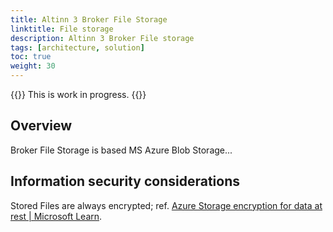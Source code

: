 ```yaml
---
title: Altinn 3 Broker File Storage
linktitle: File storage
description: Altinn 3 Broker File storage
tags: [architecture, solution]
toc: true
weight: 30
---
```


{{<notice warning>}} <!-- info -->
This is work in progress.
{{</notice>}}

## Overview
Broker File Storage is based MS Azure Blob Storage...

## Information security considerations
Stored Files are always encrypted; ref. [Azure Storage encryption for
data at rest \| Microsoft
Learn](https://learn.microsoft.com/en-us/azure/storage/common/storage-service-encryption).
